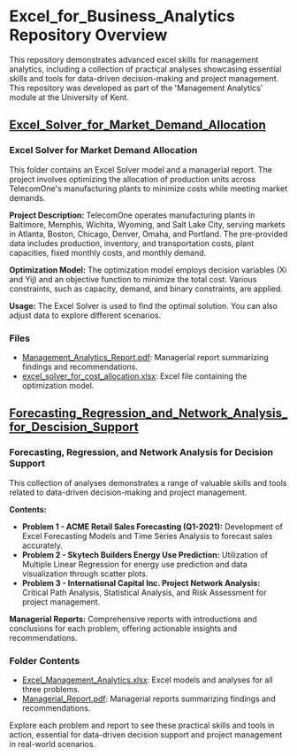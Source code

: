 # Excel_for_Business_Analytics Repository Overview
This repository demonstrates advanced excel skills for management analytics, including a collection of practical analyses showcasing essential skills and tools for data-driven decision-making and project management. This repository was developed as part of the 'Management Analytics' module at the University of Kent.

## [Excel_Solver_for_Market_Demand_Allocation](/Excel_Solver_for_Market_Demand_Allocation/README.md)

### Excel Solver for Market Demand Allocation
This folder contains an Excel Solver model and a managerial report. The project involves optimizing the allocation of production units across TelecomOne's manufacturing plants to minimize costs while meeting market demands.

**Project Description:** TelecomOne operates manufacturing plants in Baltimore, Memphis, Wichita, Wyoming, and Salt Lake City, serving markets in Atlanta, Boston, Chicago, Denver, Omaha, and Portland. The pre-provided data includes production, inventory, and transportation costs, plant capacities, fixed monthly costs, and monthly demand.

**Optimization Model:** The optimization model employs decision variables (Xi and Yij) and an objective function to minimize the total cost. Various constraints, such as capacity, demand, and binary constraints, are applied.

**Usage:** The Excel Solver is used to find the optimal solution. You can also adjust data to explore different scenarios.

### Files
- [Management_Analytics_Report.pdf](/Excel_Solver_for_Market_Demand_Allocation/Managment_Analytics_Report.pdf): Managerial report summarizing findings and recommendations.
- [excel_solver_for_cost_allocation.xlsx](/Excel_Solver_for_Market_Demand_Allocation/excel_solver_for_cost_allocation.xlsx): Excel file containing the optimization model.

## [Forecasting_Regression_and_Network_Analysis_for_Descision_Support](/Forecasting_Regression_and_Network_Analysis_for_Descision_Support/README.md)

### Forecasting, Regression, and Network Analysis for Decision Support
This collection of analyses demonstrates a range of valuable skills and tools related to data-driven decision-making and project management.

**Contents:**
- **Problem 1 - ACME Retail Sales Forecasting (Q1-2021):** Development of Excel Forecasting Models and Time Series Analysis to forecast sales accurately.
- **Problem 2 - Skytech Builders Energy Use Prediction:** Utilization of Multiple Linear Regression for energy use prediction and data visualization through scatter plots.
- **Problem 3 - International Capital Inc. Project Network Analysis:** Critical Path Analysis, Statistical Analysis, and Risk Assessment for project management.

**Managerial Reports:** Comprehensive reports with introductions and conclusions for each problem, offering actionable insights and recommendations.

### Folder Contents
- [Excel_Management_Analytics.xlsx](/Forecasting_Regression_and_Network_Analysis_for_Descision_Support/Excel_Management_Analytics.xlsx): Excel models and analyses for all three problems.
- [Managerial_Report.pdf](/Forecasting_Regression_and_Network_Analysis_for_Descision_Support/Managerial_Report.pdf): Managerial reports summarizing findings and recommendations.

Explore each problem and report to see these practical skills and tools in action, essential for data-driven decision support and project management in real-world scenarios.
